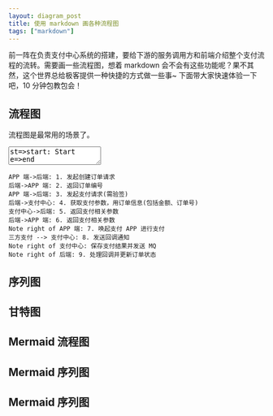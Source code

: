 ```yaml
---
layout: diagram_post
title: 使用 markdown 画各种流程图
tags: ["markdown"]
---
```


前一阵在负责支付中心系统的搭建，要给下游的服务调用方和前端介绍整个支付流程的流转。需要画一些流程图，想着 markdown 会不会有这些功能呢？果不其然，这个世界总给极客提供一种快捷的方式做一些事~ 下面带大家快速体验一下吧，10 分钟包教包会！

## 流程图

流程图是最常用的场景了。

<div class="flow">
<textarea class="flowcode">
st=>start: Start 
e=>end           
ldata=>operation: 进入csdn 

st->ldata->e 
</textarea>
</div>


```
APP 端->后端: 1. 发起创建订单请求
后端->APP 端: 2. 返回订单编号
APP 端->后端: 3. 发起支付请求(需验签)
后端->支付中心: 4. 获取支付参数，用订单信息(包括金额、订单号)
支付中心->后端: 5. 返回支付相关参数
后端->APP 端: 6. 返回支付相关参数
Note right of APP 端: 7. 唤起支付 APP 进行支付
三方支付 --> 支付中心: 8. 发送回调通知
Note right of 支付中心: 保存支付结果并发送 MQ
Note right of 后端: 9. 处理回调并更新订单状态
```

## 序列图
## 甘特图
## Mermaid 流程图
## Mermaid 序列图
## Mermaid 序列图